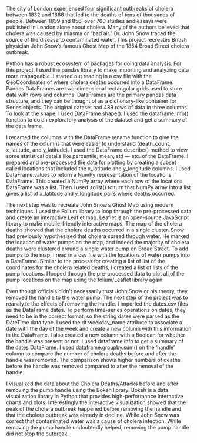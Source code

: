 The city of London experienced four significant outbreaks of cholera between 1832 and 1866 that led to the deaths of tens of thousands of people. Between 1839 and 856, over 700 studies and essays were published in London alone about cholera. Many of the authors believed that cholera was caused by miasma or “bad air.” Dr. John Snow traced the source of the disease to contaminated water. This project recreates British physician John Snow’s famous Ghost Map of the 1854 Broad Street cholera outbreak.  

Python has a robust ecosystem of packages for doing data analysis. For this project, I used the pandas library to make importing and analyzing data more manageable. I started out reading in a csv file with the GeoCoordinates of where cholera deaths occurred into a DataFrame. Pandas DataFrames are two-dimensional rectangular grids used to store data with rows and columns. DataFrames are the primary pandas data structure, and they can be thought of as a dictionary-like container for Series objects. The original dataset had 489 rows of data in three columns. To look at the shape, I used DataFrame.shape(). I used the dataframe.info() function to do an exploratory analysis of the dataset and get a summary of the data frame. 

I renamed the columns with the DataFrame.rename function to give the names of the columns that were easier to understand (death_count, x_latitude, and y_latitude). I used the DataFrame.describe() method to view some statistical details like percentile, mean, std — etc. of the DataFrame. I prepared and pre-processed the data for plotting by creating a subset called locations that included the x_latitude and y_longitude columns. I used DataFrame.values to return a NumPy representation of the locations DataFrame. This created a NumPy array where each row of the locations DataFrame was a list. Then I used .tolist() to turn that NumPy array into a list gives a list of x_latitude and y_longitude pairs where deaths occurred. 

The next step was to recreate John Snow’s Ghost Map using modern techniques. I used the Folium library to loop through the pre-processed data and create an interactive Leaflet map. Leaflet is an open-source JavaScript library to make mobile-friendly interactive maps. The map of the cholera deaths showed that the cholera deaths occurred in a single cluster. Snow had previously hypothesized that cholera spread through water. He marked the location of water pumps on the map, and indeed the majority of cholera deaths were clustered around a single water pump on Broad Street. To add pumps to the map, I read in a csv file with the locations of water pumps into a DataFrame. Similar to the process for creating a list of list of the coordinates for the cholera related deaths, I created a list of lists of the pump locations. I looped through the pre-processed data to plot all of the pump locations on the map using the folium/Leaflet library again. 

Even though officials didn’t necessarily trust John Snow or his theory, they removed the handle to the water pump. The next step of the project was to reanalyze the effects of removing the handle. I imported the dates.csv files as the DataFrame dates. To perform time-series operations on dates, they need to be in the correct format, so the string dates were parsed as the DateTime data type. I used the dt.weekday_name attribute to associate a date with the day of the week and create a new column with this information in the DataFrame. I also created a new column with a Boolean for whether the handle was present or not. I used dataframe.info to get a summary of the dates DataFrame. I used dataframe.groupby.sum() on the ‘handle’ column to compare the number of cholera deaths before and after the handle was removed. The comparison shows higher numbers of deaths before the handle was removed compared to after the removal of the handle. 

I visualized the data about the Cholera Deaths/Attacks before and after removing the pump handle using the Bokeh library. Bokeh is a data visualization library in Python that provides high-performance interactive charts and plots. Interestingly the interactive visualization showed that the peak of the cholera outbreak happened before removing the handle and that the cholera outbreak was already in decline. While John Snow was correct that contaminated water was a cause of cholera infection. While removing the pump handle undoubtedly helped, removing the pump handle did not stop the outbreak. 
